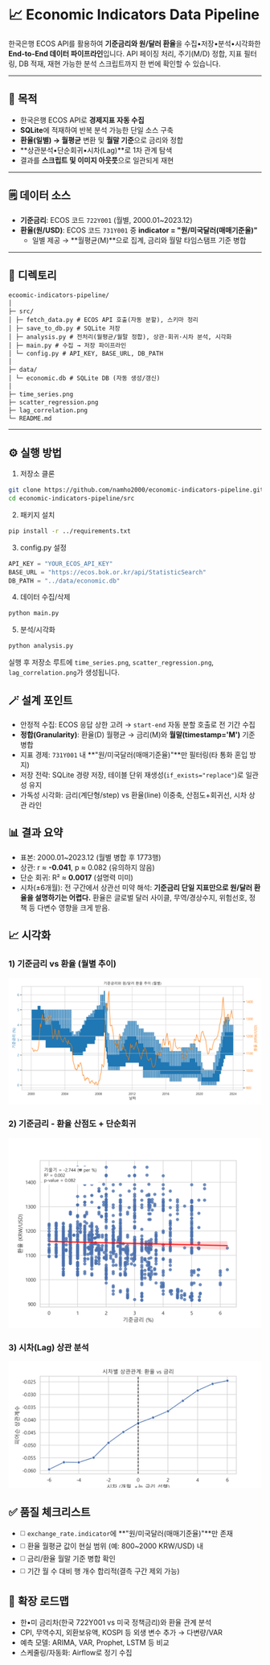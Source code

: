 # 📈 Economic Indicators Data Pipeline

한국은행 ECOS API를 활용하여 **기준금리와 원/달러 환율**을 수집•저장•분석•시각화한 **End-to-End 데이터 파이프라인**입니다.
API 페이징 처리, 주기(M/D) 정합, 지표 필터링, DB 적재, 재현 가능한 분석 스크립트까지 한 번에 확인할 수 있습니다.

---

## 🎯 목적
- 한국은행 ECOS API로 **경제지표 자동 수집**
- **SQLite**에 적재하여 반복 분석 가능한 단일 소스 구축
- **환율(일별) → 월평균** 변환 및 **월말 기준**으로 금리와 정합
- **상관분석•단순회귀•시차(Lag)**로 1차 관계 탐색
- 결과를 **스크립트 및 이미지 아웃풋**으로 일관되게 재현

---

## 🗒️ 데이터 소스

- **기준금리**: ECOS 코드 `722Y001` (월별, 2000.01~2023.12)
- **환율(원/USD)**: ECOS 코드 `731Y001` 중 **indicator = "원/미국달러(매매기준율)"**
    - 일별 제공 → **월평균(M)**으로 집계, 금리와 월말 타임스탬프 기준 병합

---

## 📁 디렉토리
```
ecoomic-indicators-pipeline/
│
├─ src/
│ ├─ fetch_data.py # ECOS API 호출(자동 분할), 스키마 정리
│ ├─ save_to_db.py # SQLite 저장
│ ├─ analysis.py # 전처리(월평균/월말 정합), 상관·회귀·시차 분석, 시각화
│ ├─ main.py # 수집 → 저장 파이프라인
│ └─ config.py # API_KEY, BASE_URL, DB_PATH
│
├─ data/
│ └─ economic.db # SQLite DB (자동 생성/갱신)
│
├─ time_series.png
├─ scatter_regression.png
├─ lag_correlation.png
└─ README.md
```
---

## ⚙️ 실행 방법

1) 저장소 클론
```bash
git clone https://github.com/namho2000/economic-indicators-pipeline.git
cd economic-indicators-pipeline/src
```

2) 패키지 설치
```bash
pip install -r ../requirements.txt
```

3) config.py 설정
```python
API_KEY = "YOUR_ECOS_API_KEY"
BASE_URL = "https://ecos.bok.or.kr/api/StatisticSearch"
DB_PATH = "../data/economic.db"
```

4) 데이터 수집/삭제
```bash
python main.py
```

5) 분석/시각화
```bash
python analysis.py
```
실행 후 저장소 루트에 `time_series.png`, `scatter_regression.png`, `lag_correlation.png`가 생성됩니다.

## 🪄 설계 포인트
- 안정적 수집: ECOS 응답 상한 고려 → `start-end` 자동 분할 호출로 전 기간 수집
- **정합(Granularity)**: 환율(D) 월평균 → 금리(M)와 **월말(timestamp='M')** 기준 병합
- 지표 경제: `731Y001` 내 **"원/미국달러(매매기준율)"**만 필터링(타 통화 혼입 방지)
- 저장 전략: SQLite 경량 저장, 테이블 단위 재생성(`if_exists="replace"`)로 일관성 유지
- 가독성 시각화: 금리(계단형/step) vs 환율(line) 이중축, 산점도+회귀선, 시차 상관 라인

## 📊 결과 요약
- 표본: 2000.01~2023.12 (월별 병합 후 1773행)
- 상관: r ≈ **-0.041**, p ≈ 0.082 (유의하지 않음)
- 단순 회귀: R² ≈ **0.0017** (설명력 미미)
- 시차(±6개월): 전 구간에서 상관선 미약
해석: **기준금리 단일 지표만으로 원/달러 환율을 설명하기는 어렵다.**
환율은 글로벌 달러 사이클, 무역/경상수지, 위험선호, 정책 등 다변수 영향을 크게 받음.

## 📈 시각화

### 1) 기준금리 vs 환율 (월별 추이)
![기준금리 vs 환율](time_series.png)

### 2) 기준금리 - 환율 산점도 + 단순회귀
![Scatter with Regression](scatter_regression.png)

### 3) 시차(Lag) 상관 분석
![Lag Correlation](lag_correlation.png)

## ✅ 품질 체크리스트
- ◻️ `exchange_rate.indicator`에 **"원/미국달러(매매기준율)"**만 존재
- ◻️ 환율 월평균 값이 현실 범위 (예: 800~2000 KRW/USD) 내
- ◻️ 금리/환율 월말 기준 병합 확인
- ◻️ 기간 월 수 대비 행 개수 합리적(결측 구간 제외 가능)

## 📢 확장 로드맵
- 한•미 금리차(한국 722Y001 vs 미국 정책금리)와 환율 관계 분석
- CPI, 무역수지, 외환보유액, KOSPI 등 외생 변수 추가 → 다변량/VAR
- 예측 모델: ARIMA, VAR, Prophet, LSTM 등 비교
- 스케줄링/자동화: Airflow로 정기 수집